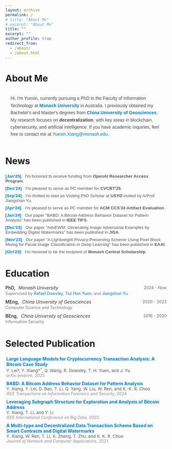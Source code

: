 ```yaml
---
layout: archive
permalink: /
# title: "About Me"
# excerpt: "About Me"
title: ""
excerpt: ""
author_profile: true
redirect_from: 
  - /about/
  - /about.html
---
```


About Me
======
<div style="font-family: Arial, sans-serif; font-size: 1em; color: #444; line-height: 1.6; padding: 16px; margin: 16px 0;">
  Hi, I'm Yuexin, currently pursuing a PhD in the Faculty of Information Technology at 
  <strong><a href="https://www.monash.edu/" style="color: #007acc; text-decoration: none;">Monash University</a></strong> in Australia. 
  I previously obtained my Bachelor's and Master's degrees from 
  <strong><a href="https://en.cug.edu.cn" style="color: #007acc; text-decoration: none;">China University of Geosciences</a></strong>. 
  My research focuses on <strong>decentralization</strong>, with key areas in blockchain, cybersecurity, and artificial intelligence. 
  If you have academic inquiries, feel free to contact me at 
  <a href="mailto:Yuexin.Xiang@monash.edu" style="color: #007acc; text-decoration: none;">Yuexin.Xiang@monash.edu</a>.
</div>


News
======

<style>
  .list__news {
    list-style: none;
    padding-left: 0;
    margin: 0;
    font-family: Arial, sans-serif;
    font-size: 0.95em;
    color: #555;
  }
  .list__news li {
    padding: 4px 0;
    border-bottom: none;
  }
  .list__news li:last-child {
    border-bottom: none;
  }
  .list__news li span.date {
    font-weight: bold;
    color: #007acc; 
    margin-right: 8px;
  }
</style>

<ul class="list__news">
  <li><span class="date">[Jan'25]</span> I'm honored to receive funding from <strong>OpenAI Researcher Access Program</strong>.</li>
  <li><span class="date">[Dec'24]</span> I'm pleased to serve as PC member for <strong>CVCBT'25</strong>.</li>
  <li><span class="date">[Sep'24]</span> I’m thrilled to start as Visiting PhD Scholar at <strong>USYD</strong> invited by A/Prof. Jiangshan Yu.</li>
  <li><span class="date">[Apr'24]</span> I'm pleased to serve as PC member for <strong>ACM CCS'24 Artifact Evaluation</strong>.</li>
  <li><span class="date">[Jan'24]</span> Our paper "BABD: A Bitcoin Address Behavior Dataset for Pattern Analysis" has been published in <strong>IEEE TIFS</strong>.</li>
  <li><span class="date">[Dec'23]</span> Our paper "AdvEWM: Generating Image Adversarial Examples by Embedding Digital Watermarks" has been published in <strong>JISA</strong>.</li>
  <li><span class="date">[Nov'23]</span> Our paper "A Lightweight Privacy-Preserving Scheme Using Pixel Block Mixing for Facial Image Classification in Deep Learning" has been published in <strong>EAAI</strong>.</li>
  <li><span class="date">[Oct'23]</span> I'm honored to be the recipient of <strong>Monash Central Scholarship</strong>.</li>
</ul>

<!--
<ul class="list__news" style="list-style: none; padding-left: 0;">
  <li><span style="color: blue;">[Jan'25]</span> I'm honored to receive funding from <strong>OpenAI Researcher Access Program</strong>. </li>
  <li><span style="color: blue;">[Dec'24]</span> I'm pleased to serve as PC member for <strong>CVCBT'25</strong>.</li>
  <li><span style="color: blue;">[Sep'24]</span> I’m thrilled to start as Visiting PhD Scholar at <strong>USYD</strong> invited by A/Prof. Jiangshan Yu.</li>
  <li><span style="color: blue;">[Apr'24]</span> I'm pleased to serve as PC member for <strong>ACM CCS'24 Artifact Evaluation</strong>.</li>
  <li><span style="color: blue;">[Jan'24]</span> Our paper "BABD: A Bitcoin Address Behavior Dataset for Pattern Analysis" has been published in <strong>IEEE TIFS</strong>.</li>
  <li><span style="color: blue;">[Dec'23]</span> Our paper "AdvEWM: Generating Image Adversarial Examples by Embedding Digital Watermarks" has been published in <strong>JISA</strong>.</li>
  <li><span style="color: blue;">[Nov'23]</span> Our paper "A Lightweight Privacy-Preserving Scheme Using Pixel Block Mixing for Facial Image Classification in Deep Learning" has been published in <strong>EAAI</strong>.</li>
  <li><span style="color: blue;">[Oct'23]</span> I'm honored to be the recipient of <strong>Monash Central Scholarship</strong>.</li>
</ul>
-->



Education
======

<style>
  .education-item {
    margin-bottom: 5px;
    padding-bottom: 5px;
  }

  .edu-top {
    display: flex;
    flex-wrap: wrap;
    justify-content: space-between;
    align-items: center;
    font-size: 1em;
  }
  .edu-left {

  }
  .edu-degree {
    font-weight: 500;
    font-size: 1em;
  }
  .edu-university {
    margin-left: 6px;
    font-style: italic;
    color: #333;
  }
  .edu-time {
    font-size: 0.9em;
    color: #666;
  }

  .edu-details {
    margin-top: 2px;
    font-size: 0.9em;
    color: #777;
  }

  .edu-details a {
    color: #007acc;
    text-decoration: none;
  }
</style>

<div class="education-item">
  <div class="edu-top">
    <div class="edu-left">
      <span class="edu-degree">PhD,</span>
      <span class="edu-university">Monash University</span>
    </div>
    <div class="edu-time">2024 - Now</div>
  </div>
  <div class="edu-details">
    Supervised by <a href="https://dowsley.net">Rafael Dowsley</a>, 
    <a href="https://thyuen.github.io">Tsz Hon Yuen</a>, and 
    <a href="https://jiangshanyu.github.io">Jiangshan Yu</a>
  </div>
</div>

<div class="education-item">
  <div class="edu-top">
    <div class="edu-left">
      <span class="edu-degree">MEng,</span>
      <span class="edu-university">China University of Geosciences</span>
    </div>
    <div class="edu-time">2020 - 2023</div>
  </div>
  <div class="edu-details">
    Computer Science and Technology
  </div>
</div>

<div class="education-item">
  <div class="edu-top">
    <div class="edu-left">
      <span class="edu-degree">BEng,</span>
      <span class="edu-university">China University of Geosciences</span>
    </div>
    <div class="edu-time">2016 - 2020</div>
  </div>
  <div class="edu-details">
    Information Security
  </div>
</div>


<!-- * PhD, Monash University, 2024 - Now (supervised by [Rafael Dowsley](https://dowsley.net), [Tsz Hon Yuen](https://thyuen.github.io), and [Jiangshan Yu](https://jiangshanyu.github.io/))-->
<!--* MEng in Computer Science and Technology, China University of Geosciences, 2020 - 2023-->
<!--* BEng in Information Security, China University of Geosciences, 2016 - 2020-->
 
Selected Publication
======

<div style="margin: 3px 0; padding: 3px;">
  <strong> <a href="https://arxiv.org/abs/2501.18158" style="text-decoration: none; color: #007acc;">Large Language Models for Cryptocurrency Transaction Analysis: A Bitcoin Case Study</a></strong> <br />
  <span style="font-size: 0.95em; color: #555;">Y. Lei*, Y. Xiang*<sup>†</sup>, Q. Wang, R. Dowsley, T. H. Yuen, and J. Yu</span> <br />
  <em style="font-size: 0.9em; color: #888;">arXiv preprint, 2025.</em>
</div>

<div style="margin: 3px 0; padding: 3px;">
  <strong> <a href="https://doi.org/10.1109/TIFS.2023.3347894" style="text-decoration: none; color: #007acc;">BABD: A Bitcoin Address Behavior Dataset for Pattern Analysis</a></strong> <br />
  <span style="font-size: 0.95em; color: #555;">Y. Xiang, Y. Lei, D. Bao, T. Li, Q. Yang, W. Liu, W. Ren, and K.-K. R. Choo</span> <br />
  <em style="font-size: 0.9em; color: #888;">IEEE Transactions on Information Forensics and Security, 2024.</em>
</div>

<div style="margin: 3px 0; padding: 3px;">
  <strong> <a href="https://doi.org/10.1109/BigData55660.2022.10020980" style="text-decoration: none; color: #007acc;">Leveraging Subgraph Structure for Exploration and Analysis of Bitcoin Address</a></strong> <br />
  <span style="font-size: 0.95em; color: #555;">Y. Xiang, T. Li, and Y. Li</span> <br />
  <em style="font-size: 0.9em; color: #888;">IEEE International Conference on Big Data, 2022.</em>
</div>

<div style="margin: 3px 0; padding: 3px;">
  <strong> <a href="https://doi.org/10.1016/j.jnca.2020.102953" style="text-decoration: none; color: #007acc;">A Multi-type and Decentralized Data Transaction Scheme Based on Smart Contracts and Digital Watermarks</a></strong> <br />
  <span style="font-size: 0.95em; color: #555;">Y. Xiang, W. Ren, T. Li, X. Zheng, T. Zhu, and K. K. R. Choo</span> <br />
  <em style="font-size: 0.9em; color: #888;">Journal of Network and Computer Applications, 2021.</em>
</div>

